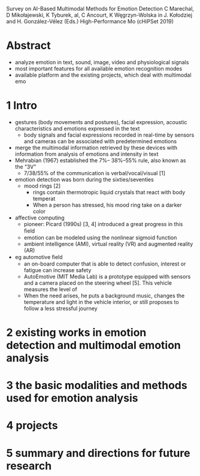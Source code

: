 Survey on AI-Based Multimodal Methods for Emotion Detection
C Marechal, D Mikołajewski, K Tyburek, al, C Ancourt, K Węgrzyn-Wolska
in J. Kołodziej and H. González-Vélez (Eds.) High-Performance Mo (cHiPSet 2019)

# Abstract

* analyze emotion in text, sound, image, video and physiological signals
* most important features for all available emotion recognition modes
* available platform and the existing projects, which deal with multimodal emo

# 1 Intro

* gestures (body movements and postures), facial expression,
  acoustic characteristics and emotions expressed in the text
  * body signals and facial expressions recorded in real-time by sensors and
    cameras can be associated with predetermined emotions
* merge the multimodal information retrieved by these devices with information
  from analysis of emotions and intensity in text
* Mehrabian (1967) established the 7%– 38%–55% rule, also known as the “3V”
  * 7/38/55% of the communication is verbal/vocal/visual [1]
* emotion detection was born during the sixties/seventies
  * mood rings [2]
    * rings contain thermotropic liquid crystals that react with body temperat
    * When a person has stressed, his mood ring take on a darker color
* affective computing
  * pioneer: Picard (1990s) [3, 4] introduced a great progress in this ﬁeld
  * emotion can be modeled using the nonlinear sigmoid function
  * ambient intelligence (AMI), virtual reality (VR) and augmented reality (AR)
* eg automotive ﬁeld
  * an on-board computer that is able to detect confusion, interest or fatigue
    can increase safety
  * AutoEmotive (MIT Media Lab) is a prototype equipped with sensors and a
    camera placed on the steering wheel [5]. This vehicle measures the level of
  * When the need arises, he puts a background music, changes the temperature
    and light in the vehicle interior, or still proposes to follow a less
    stressful journey

# 2 existing works in emotion detection and multimodal emotion analysis

# 3 the basic modalities and methods used for emotion analysis

# 4 projects

# 5 summary and directions for future research
